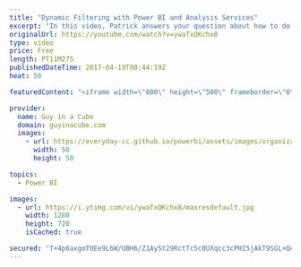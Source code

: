 ```yaml
---
title: "Dynamic Filtering with Power BI and Analysis Services"
excerpt: "In this video, Patrick answers your question about how to do this in Analysis Services Tabular and Multidimensional. Also, he adds a little bit of SQL to the mix.  Make sure to watch the previous dynamic filtering videos to understand the basics of how to do this.  https://www.youtube.com/watch?v=EXObcA9G9Vw"
originalUrl: https://youtube.com/watch?v=ywaTxQKchx8
type: video
price: Free
length: PT11M27S
publishedDateTime: 2017-04-19T00:44:19Z
heat: 50

featuredContent: "<iframe width=\"800\" height=\"500\" frameborder=\"0\" src=\"https://www.youtube.com/embed/ywaTxQKchx8\" allow=\"accelerometer; autoplay; encrypted-media; gyroscope; picture-in-picture\" allowfullscreen></iframe>"

provider:
  name: Guy in a Cube
  domain: guyinacube.com
  images:
    - url: https://everyday-cc.github.io/powerbi/assets/images/organizations/guyinacube.com-50x50.jpg
      width: 50
      height: 50

topics:
  - Power BI

images:
  - url: https://i.ytimg.com/vi/ywaTxQKchx8/maxresdefault.jpg
    width: 1280
    height: 720
    isCached: true

secured: "T+4p6axgmT0Ee9L6W/UBH6/Z1AySt29RctTc5c0UXqcc3cPHI5jAkT9SGL+QegvpzYGzZMUh1KDNz+u+oggTwNGsMfkRW35EmkeXmnKF6rbHlU1jsLCadOaRj+s9m/UGdUGL9elrr9Y/X9atUoHmpKwl03argjGDWC4EVOMqQYWzOA8OcSqjx1gHOGoez2aUMVpe3UNbDg4umNYKvYmnhJVmNBscxoDpKtCMjhFuw8NbSN/zy46rlTfrAUR8sdgHGL2Jk9gzZAPfxPGwizgbeEujRiHQfv5LznZn24dIVoouBt2xwmUN30O1KwsjmM+TA5qE9zD3wcjVRFcdEsZSXZdGdwxKzWzNtnUOyiJM4PXWrOBuWC6qOmnjsTR7HglogjZCT60D6AapkJxvLJe/N704TtnKiGLYOclbv6Yrm/U=;t6Ay39eF1H9BtIApRs8cKw=="
---
```


